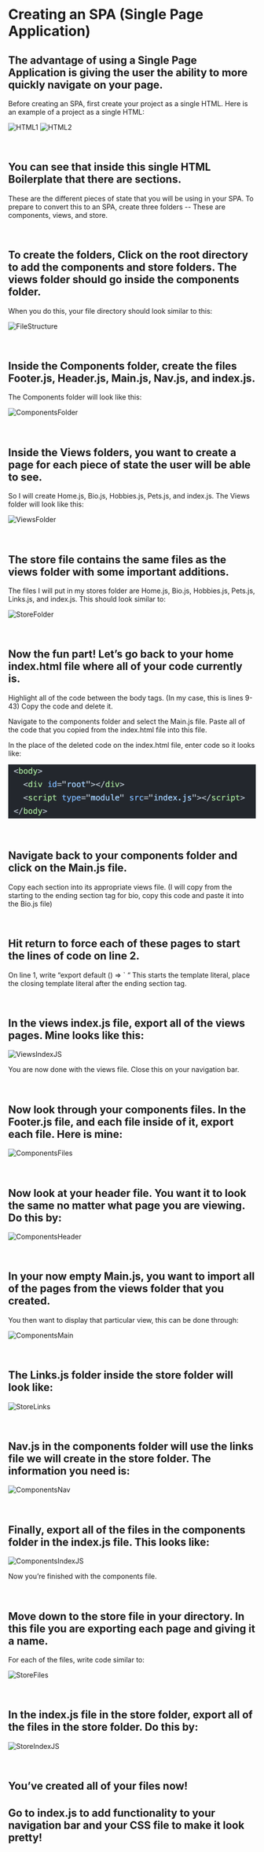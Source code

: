 # Creating an SPA (Single Page Application)

## The advantage of using a Single Page Application is giving the user the ability to more quickly navigate on your page.

Before creating an SPA, first create your project as a single HTML. Here is an example of a project as a single HTML:

![HTML1](img/img1.png)
![HTML2](img/img2.png)

<br>

## You can see that inside this single HTML Boilerplate that there are sections.

These are the different pieces of state that you will be using in your SPA. To prepare to convert this to an SPA, create three folders -- These are components, views, and store.

<br>

## To create the folders, Click on the root directory to add the components and store folders. The views folder should go inside the components folder.

When you do this, your file directory should look similar to this:

![FileStructure](img/FileStructure1.png)

<br>

## Inside the Components folder, create the files Footer.js, Header.js, Main.js, Nav.js, and index.js.

The Components folder will look like this:

![ComponentsFolder](img/Views1.png)

<br>

## Inside the Views folders, you want to create a page for each piece of state the user will be able to see.

So I will create Home.js, Bio.js, Hobbies.js, Pets.js, and index.js. The Views folder will look like this:

![ViewsFolder](img/Views2.png)

<br>

## The store file contains the same files as the views folder with some important additions.

The files I will put in my stores folder are Home.js, Bio.js, Hobbies.js, Pets.js, Links.js, and index.js. This should look similar to:

![StoreFolder](img/Store1.png)

<br>

## Now the fun part! Let’s go back to your home index.html file where all of your code currently is.

Highlight all of the code between the body tags. (In my case, this is lines 9-43) Copy the code and delete it.

Navigate to the components folder and select the Main.js file. Paste all of the code that you copied from the index.html file into this file.

In the place of the deleted code on the index.html file, enter code so it looks like:

![RootIndexJS](img/RootIndexHTML.png)

<br>

## Navigate back to your components folder and click on the Main.js file.

Copy each section into its appropriate views file. (I will copy from the starting to the ending section tag for bio, copy this code and paste it into the Bio.js file)

<br>

## Hit return to force each of these pages to start the lines of code on line 2.

On line 1, write “export default () => ` “ This starts the template literal, place the closing template literal after the ending section tag.

<br>

## In the views index.js file, export all of the views pages. Mine looks like this:

![ViewsIndexJS](img/ViewsIndexJS.png)

You are now done with the views file. Close this on your navigation bar.

<br>

## Now look through your components files. In the Footer.js file, and each file inside of it, export each file. Here is mine:

![ComponentsFiles](img/ComponentsFiles.png)

<br>

## Now look at your header file. You want it to look the same no matter what page you are viewing. Do this by:

![ComponentsHeader](img/ComponentsHeader.png)

<br>

## In your now empty Main.js, you want to import all of the pages from the views folder that you created.

You then want to display that particular view, this can be done through:

![ComponentsMain](img/ComponentsMain.png)

<br>

## The Links.js folder inside the store folder will look like:

![StoreLinks](img/StoreLinks.png)

<br>

## Nav.js in the components folder will use the links file we will create in the store folder. The information you need is:

![ComponentsNav](img/ComponentsNav.png)

<br>

## Finally, export all of the files in the components folder in the index.js file. This looks like:

![ComponentsIndexJS](img/ComponentsIndexJS.png)

Now you’re finished with the components file.

<br>

## Move down to the store file in your directory. In this file you are exporting each page and giving it a name.

For each of the files, write code similar to:

![StoreFiles](img/StoreFiles.png)

<br>

## In the index.js file in the store folder, export all of the files in the store folder. Do this by:

![StoreIndexJS](img/StoreIndexJS.png)

<br>

## You’ve created all of your files now!

## Go to index.js to add functionality to your navigation bar and your CSS file to make it look pretty!
